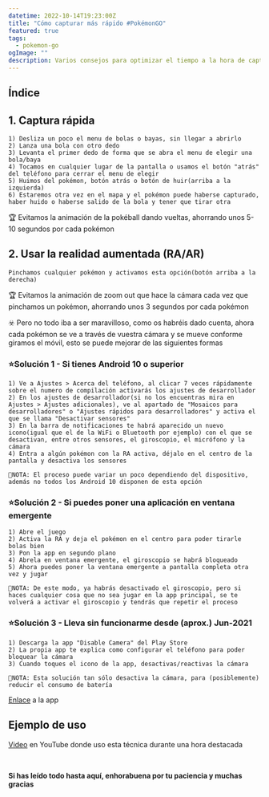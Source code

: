 ```yaml
---
datetime: 2022-10-14T19:23:00Z
title: "Cómo capturar más rápido #PokémonGO"
featured: true
tags:
  - pokemon-go
ogImage: ""
description: Varios consejos para optimizar el tiempo a la hora de capturar
---
```


## Índice

## 1. Captura rápida
    1) Desliza un poco el menu de bolas o bayas, sin llegar a abrirlo
    2) Lanza una bola con otro dedo
    3) Levanta el primer dedo de forma que se abra el menu de elegir una bola/baya
    4) Tocamos en cualquier lugar de la pantalla o usamos el botón "atrás" del teléfono para cerrar el menu de elegir
    5) Huimos del pokémon, botón atrás o botón de huir(arriba a la izquierda)
    6) Estaremos otra vez en el mapa y el pokémon puede haberse capturado, haber huido o haberse salido de la bola y tener que tirar otra

🏆 Evitamos la animación de la pokéball dando vueltas, ahorrando unos 5-10 segundos por cada pokémon

## 2. Usar la realidad aumentada (RA/AR)
    Pinchamos cualquier pokémon y activamos esta opción(botón arriba a la derecha)

  🏆 Evitamos la animación de zoom out que hace la cámara cada vez que pinchamos un pokémon, ahorrando unos 3 segundos por cada pokémon

  ☣️ Pero no todo iba a ser maravilloso, como os habréis dado cuenta, ahora cada pokémon se ve a través de vuestra cámara y se mueve conforme giramos el móvil, esto se puede mejorar de las siguientes formas

   ### ⭐️Solución 1 - Si tienes Android 10 o superior
    1) Ve a Ajustes > Acerca del teléfono, al clicar 7 veces rápidamente sobre el numero de compilación activarás los ajustes de desarrollador
    2) En los ajustes de desarrollador(si no los encuentras mira en Ajustes > Ajustes adicionales), ve al apartado de "Mosaicos para desarrolladores" o "Ajustes rápidos para desarrolladores" y activa el que se llama "Desactivar sensores"
    3) En la barra de notificaciones te habrá aparecido un nuevo icono(igual que el de la WiFi o Bluetooth por ejemplo) con el que se desactivan, entre otros sensores, el giroscopio, el micrófono y la cámara  
    4) Entra a algún pokémon con la RA activa, déjalo en el centro de la pantalla y desactiva los sensores

    🙋NOTA: El proceso puede variar un poco dependiendo del dispositivo, además no todos los Android 10 disponen de esta opción

   ### ⭐️Solución 2 - Si puedes poner una aplicación en ventana emergente
    1) Abre el juego
    2) Activa la RA y deja el pokémon en el centro para poder tirarle bolas bien
    3) Pon la app en segundo plano
    4) Abrela en ventana emergente, el giroscopio se habrá bloqueado
    5) Ahora puedes poner la ventana emergente a pantalla completa otra vez y jugar
    
    🙋NOTA: De este modo, ya habrás desactivado el giroscopio, pero si haces cualquier cosa que no sea jugar en la app principal, se te volverá a activar el giroscopio y tendrás que repetir el proceso 

   ### ⭐️Solución 3 - Lleva sin funcionarme desde (aprox.) Jun-2021
    1) Descarga la app "Disable Camera" del Play Store 
    2) La propia app te explica como configurar el teléfono para poder bloquear la cámara
    3) Cuando toques el icono de la app, desactivas/reactivas la cámara

    🙋NOTA: Esta solución tan sólo desactiva la cámara, para (posiblemente) reducir el consumo de batería

   [Enlace](https://play.google.com/store/apps/details?id=lockcamera.blockcamera.disablecamera) a la app

## Ejemplo de uso
[Video](http://www.youtube.com/watch?v=ukrj_cZXuQA) en YouTube donde uso esta técnica durante una hora destacada

<br />

**Si has leído todo hasta aquí, enhorabuena por tu paciencia y muchas gracias**
